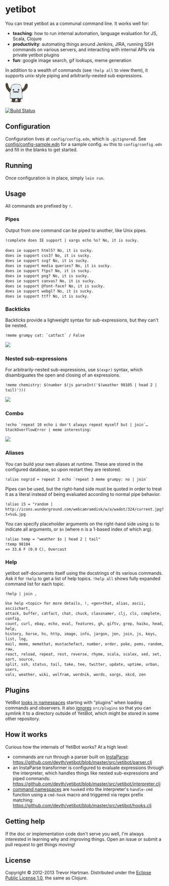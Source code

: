 # yetibot

You can treat yetibot as a communal command line. It works well for:

 - **teaching**: how to run internal automation, language evaluation for JS,
   Scala, Clojure
 - **productivity**: automating things around Jenkins, JIRA, running SSH
   commands on various servers, and interacting with internal APIs via private
   yetibot plugins
 - **fun**: google image search, gif lookups, meme generation

In addition to a wealth of commands (see `!help all` to view them), it supports
unix-style piping and arbitrarily-nested sub expressions.

![yeti](yeti.png)

[![Build Status](https://travis-ci.org/devth/yetibot.png?branch=master)](https://travis-ci.org/devth/yetibot)

## Configuration

Configuration lives at `config/config.edn`, which is `.gitignore`d. See
[config/config-sample.edn](config/config-sample.edn) for a sample config.
`mv` this to `config/config.edn` and fill in the blanks to get started.

## Running

Once configuration is in place, simply `lein run`.

## Usage

All commands are prefixed by `!`.

### Pipes

Output from one command can be piped to another, like Unix pipes.

```
!complete does IE support | xargs echo %s? No, it is sucky.

does ie support html5? No, it is sucky.
does ie support css3? No, it is sucky.
does ie support svg? No, it is sucky.
does ie support media queries? No, it is sucky.
does ie support ftps? No, it is sucky.
does ie support png? No, it is sucky.
does ie support canvas? No, it is sucky.
does ie support @font-face? No, it is sucky.
does ie support webgl? No, it is sucky.
does ie support ttf? No, it is sucky.
```

### Backticks

Backticks provide a lighweight syntax for sub-expressions, but they can't be
nested.

```
!meme grumpy cat: `catfact` / False
```

<img src="http://cdn.memegenerator.net/instances/500x/33734863.jpg" />


### Nested sub-expressions

For arbitrarily-nested sub-expressions, use `$(expr)` syntax, which
disambiguates the open and closing of an expressions.

```
!meme chemistry: $(number $(js parseInt('$(weather 98105 | head 2 | tail)')))
```

<img src="http://i.imgflip.com/4xby8.jpg" />


### Combo

```
!echo `repeat 10 echo i don't always repeat myself but | join`…StackOverflowError | meme interesting:
```

<img src="http://cdn.memegenerator.net/instances/500x/34461434.jpg" />


### Aliases

You can build your own aliases at runtime. These are stored in the configured
database, so upon restart they are restored.

```
!alias nogrid = repeat 3 echo `repeat 3 meme grumpy: no | join`
```

Pipes can be used, but the right-hand side must be quoted in order to treat it
as a literal instead of being evaluated according to normal pipe behavior.

```
!alias i5 = "random | http://icons.wunderground.com/webcamramdisk/w/a/wadot/324/current.jpg?t=%s&.jpg
```

You can specify placeholder arguments on the right-hand side using `$s` to
indicate all arguments, or `$n` (where n is a 1-based index of which arg).

```
!alias temp = "weather $s | head 2 | tail"
!temp 98104
=> 33.6 F (0.9 C), Overcast
```

### Help

yetibot self-documents itself using the docstrings of its various commands. Ask it
for `!help` to get a list of help topics. `!help all` shows fully expanded command
list for each topic.

```
!help | join ,
```

```
Use help <topic> for more details, !, <gen>that, alias, ascii, asciichart,
attack, buffer, catfact, chat, chuck, classnamer, clj, cls, complete, config,
count, curl, ebay, echo, eval, features, gh, giftv, grep, haiku, head, help,
history, horse, hs, http, image, info, jargon, jen, join, js, keys, list, log,
mail, meme, memethat, mustachefact, number, order, poke, poms, random, raw,
react, reload, repeat, rest, reverse, rhyme, scala, scalex, sed, set, sort, source,
split, ssh, status, tail, take, tee, twitter, update, uptime, urban, users,
vals, weather, wiki, wolfram, wordnik, words, xargs, xkcd, zen
```

## Plugins

YetiBot [looks in namespaces](https://github.com/devth/yetibot/blob/master/src/yetibot/core.clj#L100-104)
starting with "plugins" when loading commands and observers. It also
[ignores](https://github.com/devth/yetibot/blob/master/.gitignore#L10)
`src/plugins` so that you can symlink it to a directory outside of YetiBot,
which might be stored in some other repository.


## How it works

Curious how the internals of YetiBot works? At a high level:

- commands are run through a parser built on
  [InstaParse](https://github.com/Engelberg/instaparse):
  https://github.com/devth/yetibot/blob/master/src/yetibot/parser.clj
- an InstaParse transformer is configured to evaluate expressions through the
  interpreter, which handles things like nested sub-expressions and piped
  commands:
  https://github.com/devth/yetibot/blob/master/src/yetibot/interpreter.clj
- [command namespaces](https://github.com/devth/yetibot/tree/master/src/yetibot/commands)
  are `hook`ed into the interpreter's `handle-cmd` function using a `cmd-hook`
  macro and triggered via regex prefix matching:
  https://github.com/devth/yetibot/blob/master/src/yetibot/hooks.clj

## Getting help

If the doc or implementation code don't serve you well, I'm always interested in
learning why and improving things. Open an issue or submit a pull request to get
things moving!

## License

Copyright &copy; 2012-2013 Trevor Hartman. Distributed under the [Eclipse Public
License 1.0](http://opensource.org/licenses/eclipse-1.0.php), the same as
Clojure.
